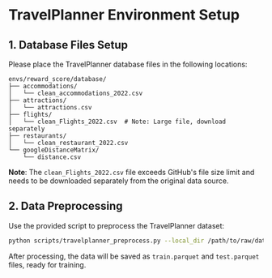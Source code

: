 # TravelPlanner Environment Setup

## 1. Database Files Setup

Please place the TravelPlanner database files in the following locations:

```
envs/reward_score/database/
├── accommodations/
│   └── clean_accommodations_2022.csv
├── attractions/
│   └── attractions.csv
├── flights/
│   └── clean_Flights_2022.csv  # Note: Large file, download separately
├── restaurants/
│   └── clean_restaurant_2022.csv
└── googleDistanceMatrix/
    └── distance.csv
```

**Note**: The `clean_Flights_2022.csv` file exceeds GitHub's file size limit and needs to be downloaded separately from the original data source.

## 2. Data Preprocessing

Use the provided script to preprocess the TravelPlanner dataset:

```bash
python scripts/travelplanner_preprocess.py --local_dir /path/to/raw/data --save_dir data/Travelplanner
```

After processing, the data will be saved as `train.parquet` and `test.parquet` files, ready for training.


